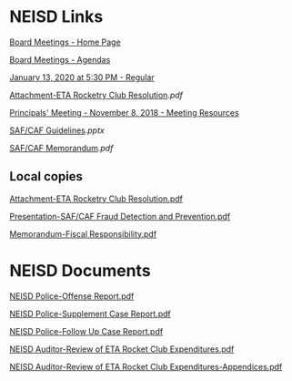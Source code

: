 # NEISD Links

[Board Meetings - Home Page](https://www.neisd.net/Page/19777)

[Board Meetings - Agendas](https://meetings.boardbook.org/Public/Organization/1897)

[January 13, 2020 at 5:30 PM - Regular](https://meetings.boardbook.org/Public/Agenda/1897?meeting=336750)

[Attachment-ETA Rocketry Club Resolution](https://meetings.boardbook.org/Documents/WebViewer/1897?file=f39ecbec-5cb5-47ad-8805-16dd84535e35)_.pdf_

[Principals' Meeting - November 8, 2018 - Meeting Resources](https://www.neisd.net/site/default.aspx?PageType=3&DomainID=7376&ModuleInstanceID=59460&ViewID=6446EE88-D30C-497E-9316-3F8874B3E108&RenderLoc=0&FlexDataID=111790&PageID=23370)

  [SAF/CAF Guidelines](https://www.neisd.net/cms/lib/TX02215002/Centricity/Domain/7376/SAF%20CAF%20Fraud.pptx)_.pptx_

  [SAF/CAF Memorandum](https://www.neisd.net/cms/lib/TX02215002/Centricity/Domain/7376/SAF%20CAF%20Sponsors.pdf)_.pdf_

## Local copies

[Attachment-ETA Rocketry Club Resolution.pdf](https://oakstreetfalls.github.io/Analysis/Attachment-ETA%20Rocketry%20Club%20Resolution.pdf)

[Presentation-SAF/CAF Fraud Detection and Prevention.pdf](https://oakstreetfalls.github.io)

[Memorandum-Fiscal Responsibility.pdf](https://oakstreetfalls.github.io)

# NEISD Documents

[NEISD Police-Offense Report.pdf](https://oakstreetfalls.github.io/Analysis/2018-03-22%20RPT%20Echols%20Offense%20Report%2018-01155.pdf)

[NEISD Police-Supplement Case Report.pdf](https://oakstreetfalls.github.io/Analysis/2018-03-22%20RPT%20Echols%20Supplement%20Case%20Report%2018-01155.pdf)

[NEISD Police-Follow Up Case Report.pdf](https://oakstreetfalls.github.io/Analysis/2018-03-22%20RPT%20Dominguez%20Follow%20Up%20Case%2018-01155.pdf)

[NEISD Auditor-Review of ETA Rocket Club Expenditures.pdf](https://oakstreetfalls.github.io)

[NEISD Auditor-Review of ETA Rocket Club Expenditures-Appendices.pdf](https://oakstreetfalls.github.io)
